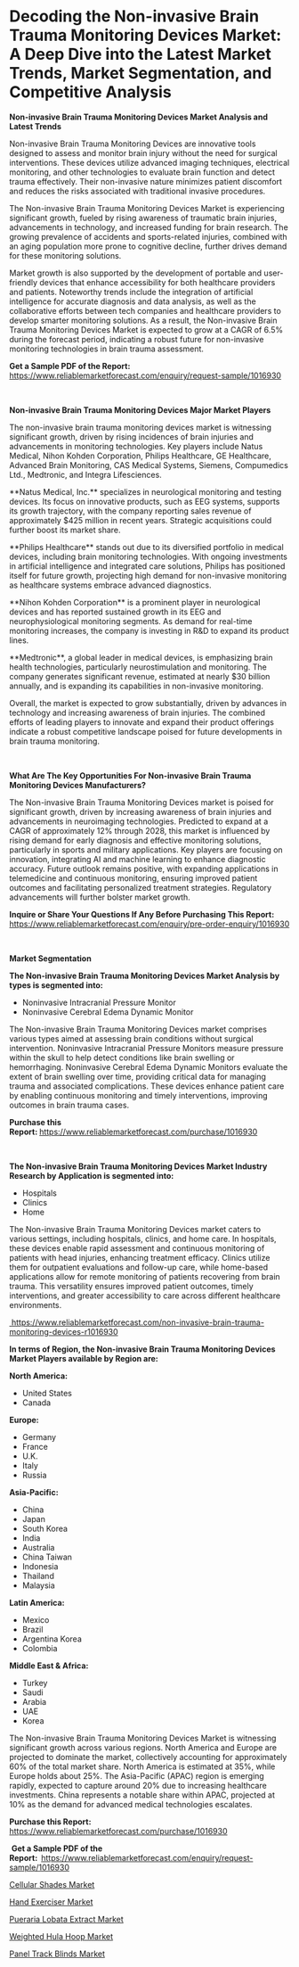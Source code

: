 <p><h1>Decoding the Non-invasive Brain Trauma Monitoring Devices Market: A Deep Dive into the Latest Market Trends, Market Segmentation, and Competitive Analysis</h1></p><p><strong>Non-invasive Brain Trauma Monitoring Devices Market Analysis and Latest Trends</strong></p>
<p><p>Non-invasive Brain Trauma Monitoring Devices are innovative tools designed to assess and monitor brain injury without the need for surgical interventions. These devices utilize advanced imaging techniques, electrical monitoring, and other technologies to evaluate brain function and detect trauma effectively. Their non-invasive nature minimizes patient discomfort and reduces the risks associated with traditional invasive procedures.</p><p>The Non-invasive Brain Trauma Monitoring Devices Market is experiencing significant growth, fueled by rising awareness of traumatic brain injuries, advancements in technology, and increased funding for brain research. The growing prevalence of accidents and sports-related injuries, combined with an aging population more prone to cognitive decline, further drives demand for these monitoring solutions.</p><p>Market growth is also supported by the development of portable and user-friendly devices that enhance accessibility for both healthcare providers and patients. Noteworthy trends include the integration of artificial intelligence for accurate diagnosis and data analysis, as well as the collaborative efforts between tech companies and healthcare providers to develop smarter monitoring solutions. As a result, the Non-invasive Brain Trauma Monitoring Devices Market is expected to grow at a CAGR of 6.5% during the forecast period, indicating a robust future for non-invasive monitoring technologies in brain trauma assessment.</p></p>
<p><strong>Get a Sample PDF of the Report:&nbsp;</strong> <a href="https://www.reliablemarketforecast.com/enquiry/request-sample/1016930">https://www.reliablemarketforecast.com/enquiry/request-sample/1016930</a></p>
<p>&nbsp;</p>
<p><strong>Non-invasive Brain Trauma Monitoring Devices Major Market Players</strong></p>
<p><p>The non-invasive brain trauma monitoring devices market is witnessing significant growth, driven by rising incidences of brain injuries and advancements in monitoring technologies. Key players include Natus Medical, Nihon Kohden Corporation, Philips Healthcare, GE Healthcare, Advanced Brain Monitoring, CAS Medical Systems, Siemens, Compumedics Ltd., Medtronic, and Integra Lifesciences.</p><p>**Natus Medical, Inc.** specializes in neurological monitoring and testing devices. Its focus on innovative products, such as EEG systems, supports its growth trajectory, with the company reporting sales revenue of approximately $425 million in recent years. Strategic acquisitions could further boost its market share.</p><p>**Philips Healthcare** stands out due to its diversified portfolio in medical devices, including brain monitoring technologies. With ongoing investments in artificial intelligence and integrated care solutions, Philips has positioned itself for future growth, projecting high demand for non-invasive monitoring as healthcare systems embrace advanced diagnostics.</p><p>**Nihon Kohden Corporation** is a prominent player in neurological devices and has reported sustained growth in its EEG and neurophysiological monitoring segments. As demand for real-time monitoring increases, the company is investing in R&D to expand its product lines.</p><p>**Medtronic**, a global leader in medical devices, is emphasizing brain health technologies, particularly neurostimulation and monitoring. The company generates significant revenue, estimated at nearly $30 billion annually, and is expanding its capabilities in non-invasive monitoring.</p><p>Overall, the market is expected to grow substantially, driven by advances in technology and increasing awareness of brain injuries. The combined efforts of leading players to innovate and expand their product offerings indicate a robust competitive landscape poised for future developments in brain trauma monitoring.</p></p>
<p>&nbsp;</p>
<p><strong>What Are The Key Opportunities For Non-invasive Brain Trauma Monitoring Devices Manufacturers?</strong></p>
<p><p>The Non-invasive Brain Trauma Monitoring Devices market is poised for significant growth, driven by increasing awareness of brain injuries and advancements in neuroimaging technologies. Predicted to expand at a CAGR of approximately 12% through 2028, this market is influenced by rising demand for early diagnosis and effective monitoring solutions, particularly in sports and military applications. Key players are focusing on innovation, integrating AI and machine learning to enhance diagnostic accuracy. Future outlook remains positive, with expanding applications in telemedicine and continuous monitoring, ensuring improved patient outcomes and facilitating personalized treatment strategies. Regulatory advancements will further bolster market growth.</p></p>
<p><strong>Inquire or Share Your Questions If Any Before Purchasing This Report:</strong> <a href="https://www.reliablemarketforecast.com/enquiry/pre-order-enquiry/1016930">https://www.reliablemarketforecast.com/enquiry/pre-order-enquiry/1016930</a></p>
<p>&nbsp;</p>
<p><strong>Market Segmentation</strong></p>
<p><strong>The Non-invasive Brain Trauma Monitoring Devices Market Analysis by types is segmented into:</strong></p>
<p><ul><li>Noninvasive Intracranial Pressure Monitor</li><li>Noninvasive Cerebral Edema Dynamic Monitor</li></ul></p>
<p><p>The Non-invasive Brain Trauma Monitoring Devices market comprises various types aimed at assessing brain conditions without surgical intervention. Noninvasive Intracranial Pressure Monitors measure pressure within the skull to help detect conditions like brain swelling or hemorrhaging. Noninvasive Cerebral Edema Dynamic Monitors evaluate the extent of brain swelling over time, providing critical data for managing trauma and associated complications. These devices enhance patient care by enabling continuous monitoring and timely interventions, improving outcomes in brain trauma cases.</p></p>
<p><strong>Purchase this Report:&nbsp;</strong><a href="https://www.reliablemarketforecast.com/purchase/1016930">https://www.reliablemarketforecast.com/purchase/1016930</a></p>
<p>&nbsp;</p>
<p><strong>The Non-invasive Brain Trauma Monitoring Devices Market Industry Research by Application is segmented into:</strong></p>
<p><ul><li>Hospitals</li><li>Clinics</li><li>Home</li></ul></p>
<p><p>The Non-invasive Brain Trauma Monitoring Devices market caters to various settings, including hospitals, clinics, and home care. In hospitals, these devices enable rapid assessment and continuous monitoring of patients with head injuries, enhancing treatment efficacy. Clinics utilize them for outpatient evaluations and follow-up care, while home-based applications allow for remote monitoring of patients recovering from brain trauma. This versatility ensures improved patient outcomes, timely interventions, and greater accessibility to care across different healthcare environments.</p></p>
<p><a href="https://www.reliablemarketforecast.com/non-invasive-brain-trauma-monitoring-devices-r1016930">&nbsp;https://www.reliablemarketforecast.com/non-invasive-brain-trauma-monitoring-devices-r1016930</a></p>
<p><strong>In terms of Region, the Non-invasive Brain Trauma Monitoring Devices Market Players available by Region are:</strong></p>
<p>
    <p> <strong> North America: </strong>
        <ul>
            <li>United States</li>
            <li>Canada</li>
        </ul>
        </p> 
    <p> <strong> Europe: </strong>
        <ul>
            <li>Germany</li>
            <li>France</li>
            <li>U.K.</li>
            <li>Italy</li>
            <li>Russia</li>
        </ul>
        </p> 
    <p> <strong> Asia-Pacific: </strong>
        <ul>
            <li>China</li>
            <li>Japan</li>
            <li>South Korea</li>
            <li>India</li>
            <li>Australia</li>
            <li>China Taiwan</li>
            <li>Indonesia</li>
            <li>Thailand</li>
            <li>Malaysia</li>
        </ul>
        </p> 
    <p> <strong> Latin America: </strong>
        <ul>
            <li>Mexico</li>
            <li>Brazil</li>
            <li>Argentina Korea</li>
            <li>Colombia</li>
        </ul>
        </p> 
    <p> <strong> Middle East & Africa: </strong>
        <ul>
            <li>Turkey</li>
            <li>Saudi</li>
            <li>Arabia</li>
            <li>UAE</li>
            <li>Korea</li>
        </ul>
    </p>
    </p>
<p><p>The Non-invasive Brain Trauma Monitoring Devices Market is witnessing significant growth across various regions. North America and Europe are projected to dominate the market, collectively accounting for approximately 60% of the total market share. North America is estimated at 35%, while Europe holds about 25%. The Asia-Pacific (APAC) region is emerging rapidly, expected to capture around 20% due to increasing healthcare investments. China represents a notable share within APAC, projected at 10% as the demand for advanced medical technologies escalates.</p></p>
<p><strong>Purchase this Report: </strong><a href="https://www.reliablemarketforecast.com/purchase/1016930">https://www.reliablemarketforecast.com/purchase/1016930</a></p>
<p>&nbsp;<strong>Get a Sample PDF of the Report:&nbsp;&nbsp;</strong><a href="https://www.reliablemarketforecast.com/enquiry/request-sample/1016930">https://www.reliablemarketforecast.com/enquiry/request-sample/1016930</a></p>
<p><strong></strong></p>
<p><p><a href="https://www.linkedin.com/pulse/driving-market-forces-cellular-shades-trends-future-forecasts-xpfme?trackingId=McpttI1cRyaQuq1XQhx4Sw%3D%3D">Cellular Shades Market</a></p><p><a href="https://medium.com/@ruth.murray9056/the-growth-of-the-hand-exerciser-market-has-been-significant-driven-by-various-critical-factors-77fbb9decd77?postPublishedType=initial">Hand Exerciser Market</a></p><p><a href="https://issuu.com/reportprime-2/docs/pueraria-lobata-extract-market-size_79a6aa4bd24161">Pueraria Lobata Extract Market</a></p><p><a href="https://medium.com/@ruth.murray9056/the-weighted-hula-hoop-market-insights-report-offers-an-in-depth-and-thorough-analysis-of-the-0c0723c2c1a8?postPublishedType=initial">Weighted Hula Hoop Market</a></p><p><a href="https://www.linkedin.com/pulse/comprehensive-look-product-type-faux-wood-materialplastic-makne?trackingId=Ctn7%2BK4cTX2iXlBYRUQiXw%3D%3D">Panel Track Blinds Market</a></p></p>